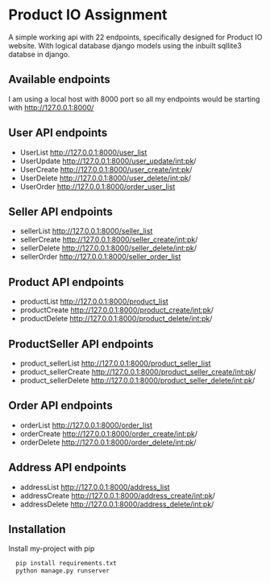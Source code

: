 
# Product IO Assignment

A simple working api with 22 endpoints, specifically designed for Product IO website.
With logical database django models using the inbuilt sqllite3 databse in django.




## Available endpoints
I am using a local host with 8000 port so all my endpoints would be starting with http://127.0.0.1:8000/

## User API endpoints

- UserList http://127.0.0.1:8000/user_list
- UserUpdate http://127.0.0.1:8000/user_update/<int:pk>/
- UserCreate http://127.0.0.1:8000/user_create/<int:pk>/
- UserDelete http://127.0.0.1:8000/user_delete/<int:pk>/
- UserOrder http://127.0.0.1:8000/order_user_list

## Seller API endpoints

- sellerList http://127.0.0.1:8000/seller_list
- sellerCreate http://127.0.0.1:8000/seller_create/<int:pk>/
- sellerDelete http://127.0.0.1:8000/seller_delete/<int:pk>/
- sellerOrder http://127.0.0.1:8000/seller_order_list

## Product API endpoints

- productList http://127.0.0.1:8000/product_list
- productCreate http://127.0.0.1:8000/product_create/<int:pk>/
- productDelete http://127.0.0.1:8000/product_delete/<int:pk>/

## ProductSeller API endpoints

- product_sellerList http://127.0.0.1:8000/product_seller_list
- product_sellerCreate http://127.0.0.1:8000/product_seller_create/<int:pk>/
- product_sellerDelete http://127.0.0.1:8000/product_seller_delete/<int:pk>/

## Order API endpoints

- orderList http://127.0.0.1:8000/order_list
- orderCreate http://127.0.0.1:8000/order_create/<int:pk>/
- orderDelete http://127.0.0.1:8000/order_delete/<int:pk>/

## Address API endpoints

- addressList http://127.0.0.1:8000/address_list
- addressCreate http://127.0.0.1:8000/address_create/<int:pk>/
- addressDelete http://127.0.0.1:8000/address_delete/<int:pk>/


## Installation

Install my-project with pip

```bash
  pip install requirements.txt
  python manage.py runserver
```
    